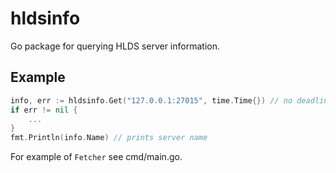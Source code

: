 # hldsinfo

Go package for querying HLDS server information.

## Example

```go
info, err := hldsinfo.Get("127.0.0.1:27015", time.Time{}) // no deadline
if err != nil {
    ...
}
fmt.Println(info.Name) // prints server name
```

For example of `Fetcher` see cmd/main.go.
